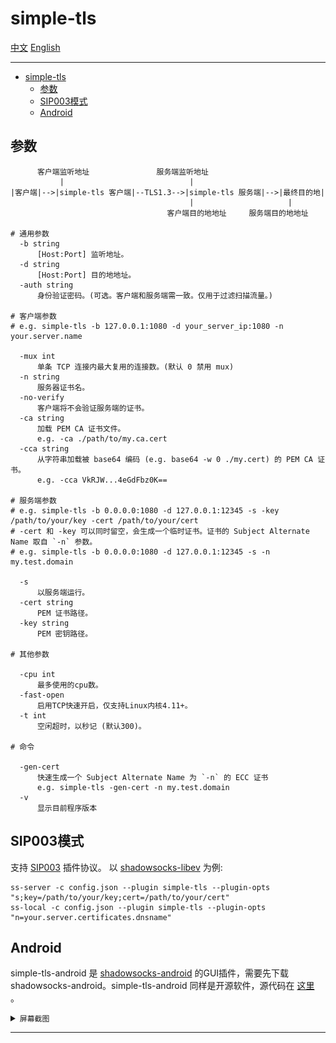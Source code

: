 # simple-tls

[中文](README.md) [English](README_en.md)

---

- [simple-tls](#simple-tls)
  - [参数](#参数)
  - [SIP003模式](#sip003模式)
  - [Android](#android)

## 参数

```text
      客户端监听地址               服务端监听地址
           |                            |
|客户端|-->|simple-tls 客户端|--TLS1.3-->|simple-tls 服务端|-->|最终目的地|
                                        |                     |   
                                   客户端目的地地址     服务端目的地地址  

# 通用参数
  -b string
      [Host:Port] 监听地址。
  -d string
      [Host:Port] 目的地地址。
  -auth string
      身份验证密码。(可选。客户端和服务端需一致。仅用于过滤扫描流量。)

# 客户端参数
# e.g. simple-tls -b 127.0.0.1:1080 -d your_server_ip:1080 -n your.server.name

  -mux int
      单条 TCP 连接内最大复用的连接数。(默认 0 禁用 mux)
  -n string
      服务器证书名。
  -no-verify
      客户端将不会验证服务端的证书。
  -ca string
      加载 PEM CA 证书文件。
      e.g. -ca ./path/to/my.ca.cert
  -cca string
      从字符串加载被 base64 编码 (e.g. base64 -w 0 ./my.cert) 的 PEM CA 证书。
      e.g. -cca VkRJW...4eGdFbz0K==

# 服务端参数
# e.g. simple-tls -b 0.0.0.0:1080 -d 127.0.0.1:12345 -s -key /path/to/your/key -cert /path/to/your/cert
# -cert 和 -key 可以同时留空，会生成一个临时证书。证书的 Subject Alternate Name 取自 `-n` 参数。
# e.g. simple-tls -b 0.0.0.0:1080 -d 127.0.0.1:12345 -s -n my.test.domain

  -s    
      以服务端运行。
  -cert string
      PEM 证书路径。
  -key string
      PEM 密钥路径。

# 其他参数

  -cpu int
      最多使用的cpu数。
  -fast-open
      启用TCP快速开启，仅支持Linux内核4.11+。
  -t int
      空闲超时，以秒记 (默认300)。

# 命令

  -gen-cert
      快速生成一个 Subject Alternate Name 为 `-n` 的 ECC 证书
      e.g. simple-tls -gen-cert -n my.test.domain
  -v
      显示目前程序版本
```

## SIP003模式

支持 [SIP003](https://shadowsocks.org/en/wiki/Plugin.html) 插件协议。 以 [shadowsocks-libev](https://github.com/shadowsocks/shadowsocks-libev) 为例:

```shell
ss-server -c config.json --plugin simple-tls --plugin-opts "s;key=/path/to/your/key;cert=/path/to/your/cert"
ss-local -c config.json --plugin simple-tls --plugin-opts "n=your.server.certificates.dnsname"
```

## Android

simple-tls-android 是 [shadowsocks-android](https://github.com/shadowsocks/shadowsocks-android) 的GUI插件，需要先下载 shadowsocks-android。simple-tls-android 同样是开源软件，源代码在 [这里](https://github.com/IrineSistiana/simple-tls-android) 。

<details><summary><code>屏幕截图</code></summary>

<br>

![截屏](/assets/simple-tls-android-screenshot.jpg)

</details>

---
